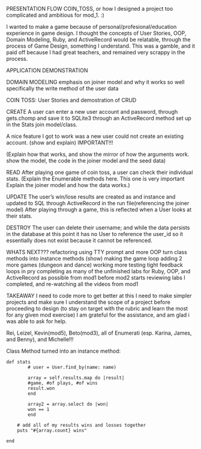 PRESENTATION FLOW
COIN_TOSS, or how I designed a project too complicated and ambitious for mod_1. :)

I wanted to make a game because of personal/profesional/education experience in game design. 
I thought the concepts of User Stories, OOP, Domain Modeling, Ruby, and ActiveRecord would be relatable, 
through the process of Game Design, something I understand.
This was a gamble, and it paid off because I had great teachers, and remained very scrappy in the process.

APPLICATION DEMONSTRATION

DOMAIN MODELING
emphasis on joiner model and why it works so well
specifically the write method of the user data

COIN TOSS: User Stories and demostration of CRUD

CREATE 
A user can enter a new user account and password, through gets.chomp and save it to SQLite3 through an ActiveRecord method set up in the Stats join model/class.

A nice feature I got to work was a new user could not create an existing account.
(show and explain) IMPORTANT!!!


(Explain how that works, and show the mirror of how the arguments work. show the model, the code in the joiner model and the seed data)

READ
After playing one game of coin toss, a user can check their individual stats.
(Explain the Enumerable methods here. This one is very important Explain the joiner model and how the data works.)

UPDATE
The user’s win/lose results are created as and instance and updated to SQL through ActiveRecord in the run file(referencing the joiner model) 
After playing through a game, this is reflected when a User looks at their stats.

DESTROY
The user can delete their username; and while the data persists in the database at this point it has no User to reference the user_id so it essentially does not exist because it cannot be referenced. 

WHATS NEXT???
refactoring using TTY prompt and more OOP
turn class methods into instance methods (show)
making the game loop
adding 2 more games (dungeon and dance)
working more testing tight feedback loops in pry
completing as many of the unfinished labs for Ruby, OOP, and ActiveRecord as possible from mod1 before mod2 starts
reviewing labs I completed, and re-watching all the videos from mod1

TAKEAWAY
I need to code more to get better at this
I need to make simpler projects and make sure I understand the scope of a project before proceeding to design
(to stay on target with the rubric and learn the most for any given mod exercise)
I am grateful for the assistance, and am glad i was able to ask for help.

Rei, Leizel, Kevin(mod5), Beto(mod3), all of Enumerati (esp. Karina, James, and Benny), and Michelle!!!

Class Method turned into an instance method:
    
    def stats  
            # user = User.find_by(name: name)
 
            array = self.results.map do |result|
            #game, #of plays, #of wins
            result.won
            end
            
            array2 = array.select do |won|
            won == 1
            end
        
        # add all of my results wins and losses together 
        puts "#{array.count} wins"
        
    end

